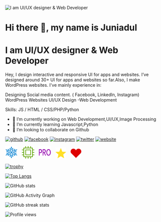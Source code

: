 
![I am UI/UX designer & Web Developer](https://pbs.twimg.com/profile_banners/1242901118742482944/1679819608/1500x500)


# Hi there 👋, my name is  Juniadul
# I am UI/UX designer & Web Developer


Hey, I design interactive and responsive UI for apps and websites. I’ve designed around 30+ UI for apps and websites so far.Also, I make WordPress websites. I've mainly experience in:

Designing Social media content. ( Facebook, LinkedIn, Instagram)
WordPress Websites
UI/UX Design -Web Development

Skills: JS / HTML / CSS/PHP/Python

- 🔭 I’m currently working on Web Development,UI/UX,Image Processing 
- 🌱 I’m currently learning Javascript,Python 
- 👯 I’m looking to collaborate on Github 


[<img src='https://cdn.jsdelivr.net/npm/simple-icons@3.0.1/icons/github.svg' alt='github' height='40'>](https://github.com/Juniadul)  [<img src='https://cdn.jsdelivr.net/npm/simple-icons@3.0.1/icons/facebook.svg' alt='facebook' height='40'>](https://www.facebook.com/https://www.facebook.com/rownak.alienz.9/)  [<img src='https://cdn.jsdelivr.net/npm/simple-icons@3.0.1/icons/instagram.svg' alt='instagram' height='40'>](https://www.instagram.com/rownak.21/)  [<img src='https://cdn.jsdelivr.net/npm/simple-icons@3.0.1/icons/twitter.svg' alt='twitter' height='40'>](https://twitter.com/https://twitter.com/Rownak89462085)  [<img src='https://cdn.jsdelivr.net/npm/simple-icons@3.0.1/icons/icloud.svg' alt='website' height='40'>](https://juniadul.my.canva.site/)  

<a href='https://archiveprogram.github.com/'><img src='https://raw.githubusercontent.com/acervenky/animated-github-badges/master/assets/acbadge.gif' width='40' height='40'></a> <a href='https://docs.github.com/en/developers'><img src='https://raw.githubusercontent.com/acervenky/animated-github-badges/master/assets/devbadge.gif' width='40' height='40'></a> <a href='https://github.com/pricing'><img src='https://raw.githubusercontent.com/acervenky/animated-github-badges/master/assets/pro.gif' width='40' height='40'></a> <a href='https://stars.github.com/'><img src='https://raw.githubusercontent.com/acervenky/animated-github-badges/master/assets/starbadge.gif' width='35' height='35'></a> <a href='https://docs.github.com/en/github/supporting-the-open-source-community-with-github-sponsors'><img src='https://raw.githubusercontent.com/acervenky/animated-github-badges/master/assets/sponsorbadge.gif' width='35' height='35'></a> 

[![trophy](https://github-profile-trophy.vercel.app/?username=Juniadul)](https://github.com/ryo-ma/github-profile-trophy)

[![Top Langs](https://github-readme-stats.vercel.app/api/top-langs/?username=Juniadul)](https://github.com/anuraghazra/github-readme-stats)

![GitHub stats](https://github-readme-stats.vercel.app/api?username=Juniadul&show_icons=true&count_private=true)  

![GitHub Activity Graph](https://activity-graph.herokuapp.com/graph?username=Juniadul)  

![GitHub streak stats](https://streak-stats.demolab.com/?user=Juniadul)  

![Profile views](https://gpvc.arturio.dev/Juniadul)  
